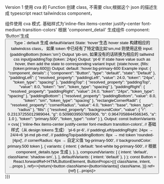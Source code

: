 Version 1
使用 cva 的 Function 创建 class, 不需要 clsx;根据这个 json 的描述生成 typescript react tailwindcss component，

组件使用 cva 模式. 基础样式为'inline-flex items-center justify-center font-medium transition-colors' 根据 'component_detail' 生成组件 component: ‘Button’生成 <Button> Type：default 生成 defaultVariant State: ‘hover’生态 hover state 构建相应的 tailwindcss class， 如果 token 中已经有了特定值比如’sm,md 则使用这些 input:{paddingBottom:{token:’sm’} Output ‘pb-sm, 如果没有的话转换为相应的 taillwind css input{paddingTop:{token: 24px} Output: ‘pt-6’ If state have value such as hover, then add the state to corresponding variant Input: {state:hover, {fills:{token:primary.600}}} Output: default :’hover:bg-primary-600 Example input: { "component_details": { "component": "Button", "type": "default", "state": "Default" }, "paddingLeft": { "resolved_property": "paddingLeft", "value": 24.0, "token": "24px", "token_type": "spacing" }, "paddingTop": { "resolved_property": "paddingTop", "value": 8.0, "token": "sm", "token_type": "spacing" }, "paddingRight": { "resolved_property": "paddingRight", "value": 24.0, "token": "24px", "token_type": "spacing" }, "paddingBottom": { "resolved_property": "paddingBottom", "value": 8.0, "token": "sm", "token_type": "spacing" }, "rectangleCornerRadii": { "resolved_property": "cornerRadius", "value": 4.0, "token": "base", "token_type": "radius" }, "fills": { "resolved_property": "backgroundColor", "value": { "r": 0.23137255012989044, "g": 0.5098039507865906, "b": 0.9647058844566345, "a": 1.0 }, "token": "primary.500", "token_type": "color" } }, Output: const buttonVariants = cva( [ 'inline-flex items-center justify-center font-medium transition-colors', // 基础样式（从 design tokens 生成） 'pl-6 pr-6', // paddingLeft/paddingRight: 24px → 24/4=6 'pt-md pb-md', // paddingTop/paddingBottom: 8px → md token 'rounded-[4px]', // cornerRadius: 4px → 自定义值 'bg-primary-500', // backgroundColor: primary.500 token ], { variants: { intent: { default: 'text-white bg-primary-500', // 根据 component_details.type 生成 }, }, }, compoundVariants: [ { intent: 'default', className: 'shadow-sm', }, ], defaultVariants: { intent: 'default' }, } ); const Button = React.forwardRef<HTMLButtonElement, ButtonProps>(({ className, intent, ...props }, ref)=>{return(<button className={buttonVariants({ className, })} ref={ref} {...props}></button>)})
